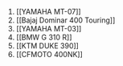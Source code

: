 1. [[YAMAHA MT-07]] 
2. [[Bajaj Dominar 400 Touring]]
3. [[YAMAHA MT-03]] 
4. [[BMW G 310 R]]
5. [[KTM DUKE 390]]
6. [[CFMOTO 400NK]]
